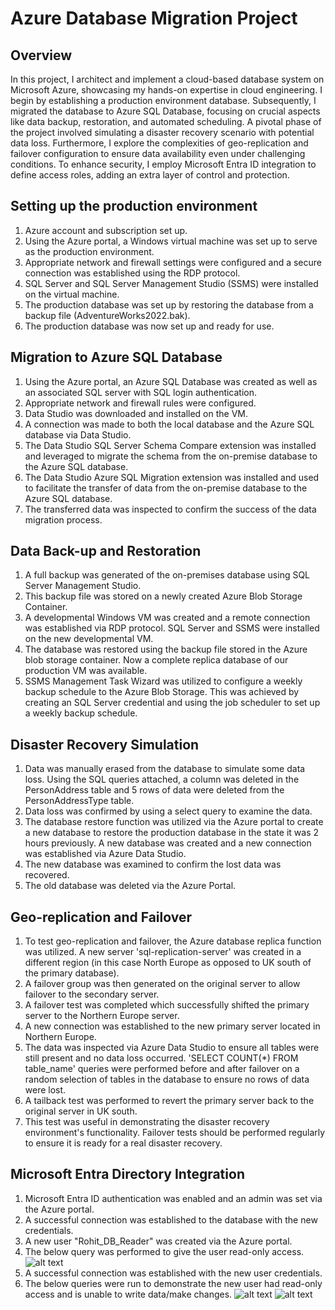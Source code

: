 # Azure Database Migration Project

## Overview
In this project, I architect and implement a cloud-based database system on Microsoft Azure, showcasing my hands-on expertise in cloud engineering.
I begin by establishing a production environment database. Subsequently, I migrated the database to Azure SQL Database, focusing on crucial aspects like data backup, restoration, and automated scheduling. 
A pivotal phase of the project involved simulating a disaster recovery scenario with potential data loss. Furthermore, I explore the complexities of geo-replication and failover configuration to ensure data availability even under challenging conditions.
To enhance security, I employ Microsoft Entra ID integration to define access roles, adding an extra layer of control and protection.

## Setting up the production environment
1. Azure account and subscription set up.
2. Using the Azure portal, a Windows virtual machine was set up to serve as the production environment.
3. Appropriate network and firewall settings were configured and a secure connection was established using the RDP protocol.
4. SQL Server and SQL Server Management Studio (SSMS) were installed on the virtual machine.
5. The production database was set up by restoring the database from a backup file (AdventureWorks2022.bak).
6. The production database was now set up and ready for use.

## Migration to Azure SQL Database
1. Using the Azure portal, an Azure SQL Database was created as well as an associated SQL server with SQL login authentication.
2. Appropriate network and firewall rules were configured.
3. Data Studio was downloaded and installed on the VM.
4. A connection was made to both the local database and the Azure SQL database via Data Studio.
5. The Data Studio SQL Server Schema Compare extension was installed and leveraged to migrate the schema from the on-premise database to the Azure SQL database.
6. The Data Studio Azure SQL Migration extension was installed and used to facilitate the transfer of data from the on-premise database to the Azure SQL database.
7. The transferred data was inspected to confirm the success of the data migration process.

## Data Back-up and Restoration
1. A full backup was generated of the on-premises database using SQL Server Management Studio.
2. This backup file was stored on a newly created Azure Blob Storage Container.
3. A developmental Windows VM was created and a remote connection was established via RDP protocol. SQL Server and SSMS were installed on the new developmental VM.
4. The database was restored using the backup file stored in the Azure blob storage container. Now a complete replica database of our production VM was available.
5. SSMS Management Task Wizard was utilized to configure a weekly backup schedule to the Azure Blob Storage. This was achieved by creating an SQL Server credential and using the job scheduler to set up a weekly backup schedule.

## Disaster Recovery Simulation
1. Data was manually erased from the database to simulate some data loss. Using the SQL queries attached, a column was deleted in the PersonAddress table and 5 rows of data were deleted from the PersonAddressType table.
2. Data loss was confirmed by using a select query to examine the data.
3. The database restore function was utilized via the Azure portal to create a new database to restore the production database in the state it was 2 hours previously. A new database was created and a new connection was established via Azure Data Studio.
4. The new database was examined to confirm the lost data was recovered.
5. The old database was deleted via the Azure Portal.

## Geo-replication and Failover
1. To test geo-replication and failover, the Azure database replica function was utilized. A new server 'sql-replication-server' was created in a different region (in this case North Europe as opposed to UK south of the primary database).
2. A failover group was then generated on the original server to allow failover to the secondary server.
3. A failover test was completed which successfully shifted the primary server to the Northern Europe server.
4. A new connection was established to the new primary server located in Northern Europe.
5. The data was inspected via Azure Data Studio to ensure all tables were still present and no data loss occurred. 'SELECT COUNT(*) FROM table_name' queries were performed before and after failover on a random selection of tables in the database to ensure no rows of data were lost.
6. A tailback test was performed to revert the primary server back to the original server in UK south.
7. This test was useful in demonstrating the disaster recovery environment's functionality. Failover tests should be performed regularly to ensure it is ready for a real disaster recovery.

## Microsoft Entra Directory Integration
1. Microsoft Entra ID authentication was enabled and an admin was set via the Azure portal.
2. A successful connection was established to the database with the new credentials.
3. A new user "Rohit_DB_Reader" was created via the Azure portal.
4. The below query was performed to give the user read-only access.
![alt text](https://github.com/drrohitpawar/azure-database-migration710/blob/main/Images/Create%20db_datareader%20role.jpg)
5. A successful connection was established with the new user credentials.
6. The below queries were run to demonstrate the new user had read-only access and is unable to write data/make changes.
![alt text](https://github.com/drrohitpawar/azure-database-migration710/blob/main/Images/Select%20query.jpg)
![alt text](https://github.com/drrohitpawar/azure-database-migration710/blob/main/Images/Delete%20query.jpg)
